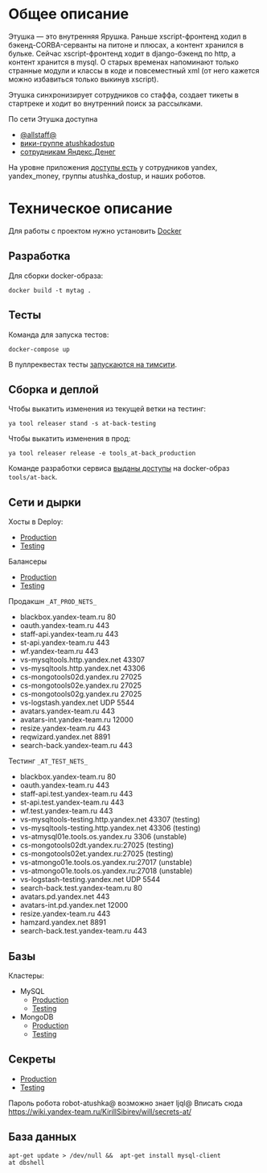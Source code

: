 Общее описание
================

Этушка — это внутренняя Ярушка.
Раньше xscript-фронтенд ходил в бэкенд-CORBA-серванты на питоне и плюсах,
а контент хранился в бульке.
Сейчас xscript-фронтенд ходит в django-бэкенд по http, а контент хранится в mysql.
О старых временах напоминают только странные модули и классы в коде
и повсеместный xml (от него кажется можно избавиться только выкинув xscript).

Этушка синхронизирует сотрудников со стаффа, создает тикеты в стартреке
и ходит во внутренний поиск за рассылками.

По сети Этушка доступна
  * [@allstaff@](https://puncher.yandex-team.ru/?id=5978641bd5626ddbc11a1f4a)
  * [вики-группе atushkadostup](https://puncher.yandex-team.ru/?id=5978935ed5626ddbc11a2078)
  * [сотрудникам Яндекс.Денег](https://puncher.yandex-team.ru/?id=5ab79f67d5626d21688c6fb5)

На уровне приложения
[доступы есть](https://github.yandex-team.ru/tools/atushka-backend/blob/a4ca94b30b6d7dd223fd9901ff0ea9463847a229/at/common/ServiceAccess.py#L45)
у сотрудников yandex, yandex_money, группы atushka_dostup, и наших роботов.

Техническое описание
=====
Для работы с проектом нужно установить [Docker](https://docs.docker.com/docker-for-mac/install/)

Разработка
----------
Для сборки docker-образа:

    docker build -t mytag .

Тесты
-----
Команда для запуска тестов:

    docker-compose up


В пуллреквестах тесты [запускаются на тимсити](https://teamcity.yandex-team.ru/project.html?projectId=Tools_Applications_AtushkaBack&tab=projectOverview).

Сборка и деплой
------
Чтобы выкатить изменения из текущей ветки на тестинг:

    ya tool releaser stand -s at-back-testing

Чтобы выкатить изменения в прод:

    ya tool releaser release -e tools_at-back_production

Команде разработки сервиса
[выданы доступы](https://idm.yandex-team.ru/system/docker#role=917912)
на docker-образ `tools/at-back`.

Сети и дырки
----

Хосты в Deploy:
- [Production](https://deploy.yandex-team.ru/stages/tools_at-back_production)
- [Testing](https://deploy.yandex-team.ru/stages/at-back-testing)

Балансеры
- [Production](https://nanny.yandex-team.ru/ui/#/awacs/namespaces/list/at-back-production.tools.yandex-team.ru/show)
- [Testing](https://nanny.yandex-team.ru/ui/#/awacs/namespaces/list/at-back-testing.tools.yandex-team.ru/show/)


Продакшн `_AT_PROD_NETS_`
  * blackbox.yandex-team.ru 80
  * oauth.yandex-team.ru 443
  * staff-api.yandex-team.ru 443
  * st-api.yandex-team.ru 443
  * wf.yandex-team.ru 443
  * vs-mysqltools.http.yandex.net 43307
  * vs-mysqltools.http.yandex.net 43306
  * cs-mongotools02d.yandex.ru 27025
  * cs-mongotools02e.yandex.ru 27025
  * cs-mongotools02g.yandex.ru 27025
  * vs-logstash.yandex.net UDP 5544
  * avatars.yandex-team.ru 443
  * avatars-int.yandex-team.ru 12000
  * resize.yandex-team.ru 443
  * reqwizard.yandex.net 8891
  * search-back.yandex-team.ru 443

Тестинг `_AT_TEST_NETS_`
  * blackbox.yandex-team.ru 80
  * oauth.yandex-team.ru 443
  * staff-api.test.yandex-team.ru 443
  * st-api.test.yandex-team.ru 443
  * wf.test.yandex-team.ru 443
  * vs-mysqltools-testing.http.yandex.net 43307 (testing)
  * vs-mysqltools-testing.http.yandex.net 43306 (testing)
  * vs-atmysql01e.tools.os.yandex.ru 3306 (unstable)
  * cs-mongotools02dt.yandex.ru:27025 (testing)
  * cs-mongotools02et.yandex.ru:27025 (testing)
  * vs-atmongo01e.tools.os.yandex.ru:27017 (unstable)
  * vs-atmongo01e.tools.os.yandex.ru:27018 (unstable)
  * vs-logstash-testing.yandex.net UDP 5544
  * search-back.test.yandex-team.ru 80
  * avatars.pd.yandex.net 443
  * avatars-int.pd.yandex.net 12000
  * resize.yandex-team.ru 443
  * hamzard.yandex.net 8891
  * search-back.test.yandex-team.ru 443

Базы
----
Кластеры:
- MySQL
  - [Production](https://yc.yandex-team.ru/folders/footr3p3lfuushmrufps/managed-mysql/cluster/mdbtljsacga3mch8g9ar?section=overview)
  - [Testing](https://yc.yandex-team.ru/folders/footr3p3lfuushmrufps/managed-mysql/cluster/mdb9sno3qck08kidkbtm?section=overview)
- MongoDB
  - [Production](https://yc.yandex-team.ru/folders/footr3p3lfuushmrufps/managed-mongodb/cluster/432b1acb-27a8-4b25-a7c8-0bb42e898856?section=overview)
  - [Testing](https://yc.yandex-team.ru/folders/footr3p3lfuushmrufps/managed-mongodb/cluster/mdbr2k6m053q50kre0tv?section=overview)

Секреты
-------
- [Production](https://yav.yandex-team.ru/secret/sec-01e5a2mwg9sttab64wnhe0ybpg/explore/versions)
- [Testing](https://yav.yandex-team.ru/secret/sec-01e5a2fmkh812r2qgax8cwvgzr/explore/versions)

Пароль робота robot-atushka@ возможно знает ljql@
Вписать сюда https://wiki.yandex-team.ru/KirillSibirev/will/secrets-at/

База данных
-----------
```
apt-get update > /dev/null &&  apt-get install mysql-client
at dbshell
```

